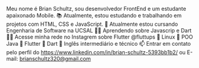 Meu nome é Brian Schultz, sou desenvolvedor FrontEnd e um estudante apaixonado Mobile.
📚 Atualmente, estou estudando e trabalhando em projetos com HTML, CSS e JavaScript.
🔭 Atualmente estou cursando Engenharia de Software na UCSAL
👨‍💻 Aprendendo sobre Javascrip e Dart
👨‍💻 Acesse minha rede no Instagrem sobre Flutter @fluttups
💬 Linux
📄 POO Java 
📄 Flutter
📄 Dart
📝 Inglês intermediário e técnico
📫 Entrar em contato pelo perfil do https://www.linkedin.com/in/brian-schultz-5393bb1b2/ ou E-mail: brianschultz320@gmail.com
